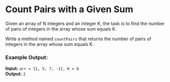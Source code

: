 # Count Pairs with a Given Sum

Given an array of N integers and an integer K, the task is to find the number of pairs of integers in the array whose sum equals K.

Write a method named `countPairs` that returns the number of pairs of integers in the array whose sum equals K.

### Example Output:

**Input:** `arr = {1, 5, 7, -1}, K = 6`  
**Output:** `2`
